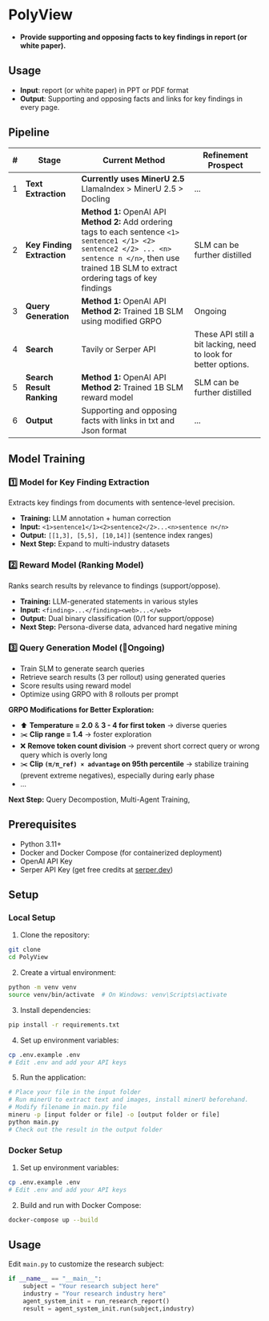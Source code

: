 # PolyView

- **Provide supporting and opposing facts to key findings in report (or white paper).**

## Usage

- **Input**: report (or white paper) in PPT or PDF format
- **Output**: Supporting and opposing facts and links for key findings in every page.

## Pipeline

| # | Stage                                       | Current Method                                                                                                                                                                                                  | Refinement Prospect                                             |
|---|---------------------------------------------|-----------------------------------------------------------------------------------------------------------------------------------------------------------------------------------------------------------------|-----------------------------------------------------------------|
| 1 | **Text Extraction**                         | **Currently uses MinerU 2.5**<br/> LlamaIndex > MinerU 2.5 > Docling                                                                                                                                            | ...                                                             |
| 2 | **Key Finding Extraction**                  | **Method 1:** OpenAI API<br/>**Method 2:** Add ordering tags to each sentence `<1> sentence1 </1> <2> sentence2 </2> ... <n> sentence n </n>`, then use trained 1B SLM to extract ordering tags of key findings | SLM can be further distilled                                    |
| 3 | **Query Generation** | **Method 1:** OpenAI API<br/>**Method 2:** Trained 1B SLM using modified GRPO                                                                                                                                   | Ongoing                                                         |
| 4 | **Search**                                  | Tavily or Serper API                                                                                                                                                                                            | These API still a bit lacking, need to look for better options. |
| 5 | **Search Result Ranking**                   | **Method 1:** OpenAI API<br/>**Method 2:** Trained 1B  SLM  reward model                                                                                                                                        | SLM can be further distilled                                    |
| 6 | **Output**                                  | Supporting and opposing facts with links in txt and Json format                                                                                                                                                 | ...                                                             |


## Model Training

### 1️⃣ Model for Key Finding Extraction

Extracts key findings from documents with sentence-level precision.

- **Training:** LLM annotation + human correction
- **Input:** `<1>sentence1</1><2>sentence2</2>...<n>sentence n</n>`
- **Output:** `[[1,3], [5,5], [10,14]]` (sentence index ranges)
- **Next Step:** Expand to multi-industry datasets

### 2️⃣ Reward Model (Ranking Model)

Ranks search results by relevance to findings (support/oppose).

- **Training:** LLM-generated statements in various styles
- **Input:** `<finding>...</finding><web>...</web>`
- **Output:** Dual binary classification (0/1 for support/oppose)
- **Next Step:** Persona-diverse data, advanced hard negative mining

### 3️⃣ Query Generation Model (🚧Ongoing)

- Train SLM to generate search queries
- Retrieve search results (3 per rollout) using generated queries
- Score results using reward model
- Optimize using GRPO with 8 rollouts per prompt

**GRPO Modifications for Better Exploration:**
- ⬆️ **Temperature = 2.0** & **3 - 4 for first token** → diverse queries
- ✂️ **Clip range = 1.4** → foster exploration
- ❌ **Remove token count division** → prevent short correct query or wrong query which is overly long
- ✂️ **Clip `(π/π_ref) × advantage` on 95th percentile** → stabilize training (prevent extreme negatives), especially during early phase
- ...

**Next Step:** Query Decompostion, Multi-Agent Training, 

## Prerequisites

- Python 3.11+
- Docker and Docker Compose (for containerized deployment)
- OpenAI API Key
- Serper API Key (get free credits at [serper.dev](https://serper.dev))

## Setup

### Local Setup

1. Clone the repository:
```bash
git clone 
cd PolyView
```

2. Create a virtual environment:
```bash
python -m venv venv
source venv/bin/activate  # On Windows: venv\Scripts\activate
```

3. Install dependencies:
```bash
pip install -r requirements.txt
```

4. Set up environment variables:
```bash
cp .env.example .env
# Edit .env and add your API keys
```

5. Run the application:
```bash
# Place your file in the input folder
# Run minerU to extract text and images, install minerU beforehand.
# Modify filename in main.py file
mineru -p [input folder or file] -o [output folder or file]
python main.py
# Check out the result in the output folder
```

### Docker Setup

1. Set up environment variables:
```bash
cp .env.example .env
# Edit .env and add your API keys
```

2. Build and run with Docker Compose:
```bash
docker-compose up --build
```


## Usage

Edit `main.py` to customize the research subject:

```python
if __name__ == "__main__":
    subject = "Your research subject here"
    industry = "Your research industry here"
    agent_system_init = run_research_report()
    result = agent_system_init.run(subject,industry)
```
